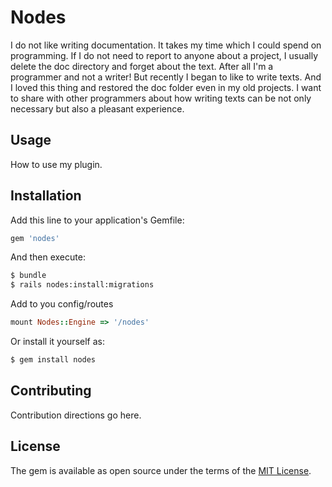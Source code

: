 # Nodes
I do not like writing documentation. It takes my time which I could spend on programming.
If I do not need to report to anyone about a project, I usually delete the doc directory and forget about the text.
After all I'm a programmer and not a writer!
But recently I began to like to write texts.
And I loved this thing and restored the doc folder even in my old projects.
I want to share with other programmers about how writing texts can be not only necessary but also a pleasant experience.

## Usage
How to use my plugin.

## Installation
Add this line to your application's Gemfile:

```ruby
gem 'nodes'
```

And then execute:
```bash
$ bundle
$ rails nodes:install:migrations
```
Add to you config/routes
```ruby
mount Nodes::Engine => '/nodes'
```


Or install it yourself as:
```bash
$ gem install nodes
```

## Contributing
Contribution directions go here.

## License
The gem is available as open source under the terms of the [MIT License](http://opensource.org/licenses/MIT).
